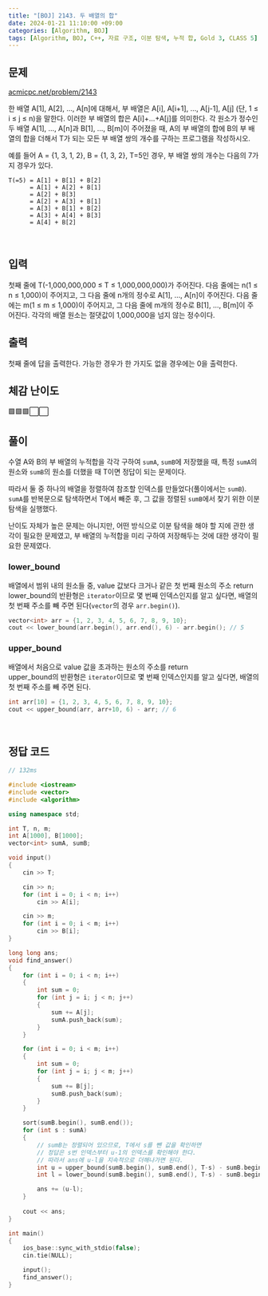 ```yaml
---
title: "[BOJ] 2143. 두 배열의 합"
date: 2024-01-21 11:10:00 +09:00
categories: [Algorithm, BOJ]
tags: [Algorithm, BOJ, C++, 자료 구조, 이분 탐색, 누적 합, Gold 3, CLASS 5]
---
```

## **문제**
[acmicpc.net/problem/2143](https://www.acmicpc.net/problem/2143)

한 배열 A[1], A[2], …, A[n]에 대해서, 부 배열은 A[i], A[i+1], …, A[j-1], A[j] (단, 1 ≤ i ≤ j ≤ n)을 말한다. 이러한 부 배열의 합은 A[i]+…+A[j]를 의미한다. 각 원소가 정수인 두 배열 A[1], …, A[n]과 B[1], …, B[m]이 주어졌을 때, A의 부 배열의 합에 B의 부 배열의 합을 더해서 T가 되는 모든 부 배열 쌍의 개수를 구하는 프로그램을 작성하시오.

예를 들어 A = {1, 3, 1, 2}, B = {1, 3, 2}, T=5인 경우, 부 배열 쌍의 개수는 다음의 7가지 경우가 있다.

```
T(=5) = A[1] + B[1] + B[2]
      = A[1] + A[2] + B[1]
      = A[2] + B[3]
      = A[2] + A[3] + B[1]
      = A[3] + B[1] + B[2]
      = A[3] + A[4] + B[3]
      = A[4] + B[2] 
```
<br>

## **입력**
첫째 줄에 T(-1,000,000,000 ≤ T ≤ 1,000,000,000)가 주어진다. 다음 줄에는 n(1 ≤ n ≤ 1,000)이 주어지고, 그 다음 줄에 n개의 정수로 A[1], …, A[n]이 주어진다. 다음 줄에는 m(1 ≤ m ≤ 1,000)이 주어지고, 그 다음 줄에 m개의 정수로 B[1], …, B[m]이 주어진다. 각각의 배열 원소는 절댓값이 1,000,000을 넘지 않는 정수이다.
<br>

## **출력**
첫째 줄에 답을 출력한다. 가능한 경우가 한 가지도 없을 경우에는 0을 출력한다.
<br>

## **체감 난이도**
🟩🟩🟩⬜⬜
<br>

## **풀이**
수열 A와 B의 부 배열의 누적합을 각각 구하여 `sumA`, `sumB`에 저장했을 때, 특정 `sumA`의 원소와 `sumB`의 원소를 더했을 때 T이면 정답이 되는 문제이다.

따라서 둘 중 하나의 배열을 정렬하여 참조할 인덱스를 만들었다(풀이에서는 `sumB`). `sumA`를 반복문으로 탐색하면서 T에서 빼준 후, 그 값을 정렬된 `sumB`에서 찾기 위한 이분 탐색을 실행했다.

난이도 자체가 높은 문제는 아니지만, 어떤 방식으로 이분 탐색을 해야 할 지에 관한 생각이 필요한 문제였고, 부 배열의 누적합을 미리 구하여 저장해두는 것에 대한 생각이 필요한 문제였다.

### **lower_bound**
배열에서 범위 내의 원소들 중, value 값보다 크거나 같은 첫 번째 원소의 주소 return
<br>
lower_bound의 반환형은 `iterator`이므로 몇 번째 인덱스인지를 알고 싶다면, 배열의 첫 번째 주소를 빼 주면 된다(`vector`의 경우 `arr.begin()`).
```c++
vector<int> arr = {1, 2, 3, 4, 5, 6, 7, 8, 9, 10};
cout << lower_bound(arr.begin(), arr.end(), 6) - arr.begin(); // 5
```

### **upper_bound**
배열에서 처음으로 value 값을 초과하는 원소의 주소를 return
<br>
upper_bound의 반환형은 `iterator`이므로 몇 번째 인덱스인지를 알고 싶다면, 배열의 첫 번째 주소를 빼 주면 된다.
```c++
int arr[10] = {1, 2, 3, 4, 5, 6, 7, 8, 9, 10};
cout << upper_bound(arr, arr+10, 6) - arr; // 6
```
<br>

## **정답 코드**
```c++
// 132ms

#include <iostream>
#include <vector>
#include <algorithm>

using namespace std;

int T, n, m;
int A[1000], B[1000];
vector<int> sumA, sumB;

void input()
{
    cin >> T;

    cin >> n;
    for (int i = 0; i < n; i++)
        cin >> A[i];

    cin >> m;
    for (int i = 0; i < m; i++)
        cin >> B[i];
}

long long ans;
void find_answer()
{
    for (int i = 0; i < n; i++)
    {
        int sum = 0;
        for (int j = i; j < n; j++)
        {
            sum += A[j];
            sumA.push_back(sum);
        }
    }

    for (int i = 0; i < m; i++)
    {
        int sum = 0;
        for (int j = i; j < m; j++)
        {
            sum += B[j];
            sumB.push_back(sum);
        }
    }

    sort(sumB.begin(), sumB.end());
    for (int s : sumA)
    {
        // sumB는 정렬되어 있으므로, T에서 s를 뺀 값을 확인하면
        // 정답은 s번 인덱스부터 u-1의 인덱스를 확인해야 한다.
        // 따라서 ans에 u-l을 지속적으로 더해나가면 된다.
        int u = upper_bound(sumB.begin(), sumB.end(), T-s) - sumB.begin();
        int l = lower_bound(sumB.begin(), sumB.end(), T-s) - sumB.begin();

        ans += (u-l);
    }
    
    cout << ans;
}

int main()
{
    ios_base::sync_with_stdio(false);
    cin.tie(NULL);

    input();
    find_answer();
}
```